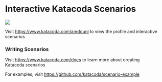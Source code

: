 # Interactive Katacoda Scenarios

[![](http://shields.katacoda.com/katacoda/amdouni/count.svg)](https://www.katacoda.com/amdouni "Get your profile on Katacoda.com")

Visit https://www.katacoda.com/amdouni to view the profile and interactive scenarios

### Writing Scenarios
Visit https://www.katacoda.com/docs to learn more about creating Katacoda scenarios

For examples, visit https://github.com/katacoda/scenario-example
